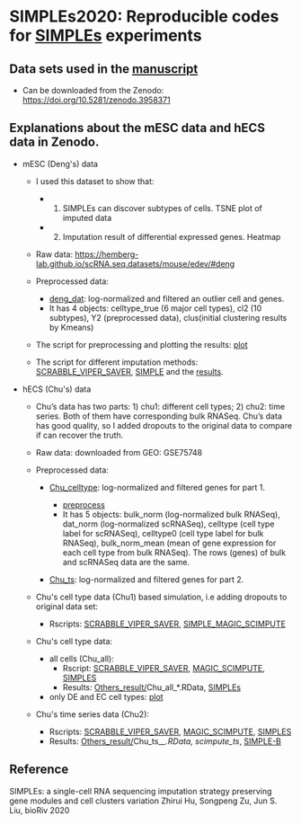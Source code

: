# SIMPLEs2020: Reproducible codes for [SIMPLEs](https://github.com/JunLiuLab/SIMPLEs) experiments

## Data sets used in the [manuscript](https://www.biorxiv.org/content/10.1101/2020.01.13.904649v1?rss=1)
* Can be downloaded from the Zenodo: https://doi.org/10.5281/zenodo.3958371

## Explanations about the mESC data and hECS data in Zenodo.
* mESC (Deng's) data
  * I used this dataset to show that: 
    *  1) SIMPLEs can discover subtypes of cells. TSNE plot of imputed data
    *  2) Imputation result of differential expressed genes. Heatmap

  * Raw data: https://hemberg-lab.github.io/scRNA.seq.datasets/mouse/edev/#deng
  * Preprocessed data:
    * [deng_dat](mESC_deng_dataset/deng_dat.rdat): log-normalized and filtered an outlier cell and genes.  
    * It has 4 objects: celltype_true (6 major cell types), cl2 (10 subtypes), Y2 (preprocessed data), clus(initial clustering results by Kmeans)

  * The script for preprocessing and plotting the results: [plot](mESC_deng_dataset/deng_preprocess_plot.R)
  * The script for different imputation methods: [SCRABBLE_VIPER_SAVER](mESC_deng_dataset/deng_SCRABBLE_VIPER_SAVER.R), [SIMPLE](mESC_deng_dataset/deng_SIMPLE.R) 
  and the [results](mESC_deng_dataset/Deng).

* hECS (Chu's) data
  * Chu’s data has two parts: 1) chu1: different cell types; 2) chu2: time series. Both of them have corresponding bulk RNASeq. Chu’s data has good quality, so I added dropouts to the original data to compare if can recover the truth. 

  * Raw data: downloaded from GEO: GSE75748
  * Preprocessed data: 
    * [Chu_celltype](hESC_chu_dataset/chu_data.rdat): log-normalized and filtered genes for part 1. 
      * [preprocess](hESC_chu_dataset/chu1_celltype_preprocess.R)
      * It has 5 objects: bulk_norm (log-normalized bulk RNASeq), dat_norm (log-normalized scRNASeq), celltype (cell type label for scRNASeq), celltype0 (cell type label for bulk RNASeq), bulk_norm_mean (mean of gene expression for each cell type from bulk RNASeq). The rows (genes) of bulk and scRNASeq data are the same.

    * [Chu_ts](hESC_chu_dataset/chu_data_ts.rdat): log-normalized and filtered genes for part 2. 

  * Chu's cell type data (Chu1) based simulation, i.e adding dropouts to original data set: 
    * Rscripts: [SCRABBLE_VIPER_SAVER](hESC_chu_dataset/chu1_SCRABBLE_VIPER_SAVER.R), [SIMPLE_MAGIC_SCIMPUTE](chu1_SIMPLE_MAGIC_SCIMPUTE.R)
  
  * Chu's cell type data: 
    * all cells (Chu_all):
      * Rscript: [SCRABBLE_VIPER_SAVER](hESC_chu_dataset/chu_all_more_methods.R), [MAGIC_SCIMPUTE](hESC_chu_dataset/chu_all.R), [SIMPLES](hESC_chu_dataset/chu_all_new.R)
      * Results: [Others_result/](Others_result)Chu_all_*.RData, [SIMPLEs](SIMPLES_result/chu_all2_0.8_1_10.rdat)
    * only DE and EC cell types: [plot](hESC_chu_dataset/chu_analysis_clean.R)
  
  * Chu's time series data (Chu2): 
    * Rscripts: [SCRABBLE_VIPER_SAVER](hESC_chu_dataset/chu2_SCRABBLE_VIPER_SAVER.R), [MAGIC_SCIMPUTE](hESC_chu_dataset/chu2_clean.R), [SIMPLES](hESC_chu_dataset/chu_ts_new.R)
    * Results: [Others_result/](Others_result)Chu_ts_*_.RData, scimpute_ts*, [SIMPLE-B](SIMPLES_result/chu_ts_bulk_0228-099.rdat)

## Reference
SIMPLEs: a single-cell RNA sequencing imputation strategy preserving gene modules and cell clusters variation
Zhirui Hu, Songpeng Zu, Jun S. Liu, bioRiv 2020
